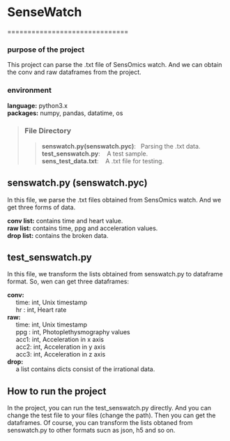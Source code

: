 # SenseWatch
==============================
### purpose of the project
This project  can parse the .txt file of SensOmics watch. And we can obtain the conv and raw dataframes from the project.
### environment
**language:**  python3.x  
**packages:**  numpy, pandas, datatime, os

>### File Directory
>>**senswatch.py(senswatch.pyc)**:&nbsp;&nbsp;&nbsp;Parsing the .txt data.  
>>**test_senswatch.py**:&nbsp;&nbsp;&nbsp; A test sample.  
>>**sens_test_data.txt**:&nbsp;&nbsp;&nbsp; A .txt file for testing.  

## senswatch.py (senswatch.pyc)
In this file, we parse the .txt files obtained from SensOmics watch. And we get three forms of data.

**conv list:** contains time and heart value.  
**raw list:** contains time, ppg and acceleration values.    
**drop list:** contains the broken data.  

## test_senswatch.py  
In this file, we transform the lists obtained from senswatch.py to dataframe format.
So, wen can get three dataframes:

**conv:**  
&nbsp;&nbsp;&nbsp;&nbsp;&nbsp;time: int, Unix timestamp    
&nbsp;&nbsp;&nbsp;&nbsp;&nbsp;hr  : int, Heart rate    
**raw:**  
&nbsp;&nbsp;&nbsp;&nbsp;&nbsp;time: int, Unix timestamp  
&nbsp;&nbsp;&nbsp;&nbsp;&nbsp;ppg : int, Photoplethysmography values  
&nbsp;&nbsp;&nbsp;&nbsp;&nbsp;acc1: int, Acceleration in x axis  
&nbsp;&nbsp;&nbsp;&nbsp;&nbsp;acc2: int, Acceleration in y axis  
&nbsp;&nbsp;&nbsp;&nbsp;&nbsp;acc3: int, Acceleration in z axis  
**drop:**  
&nbsp;&nbsp;&nbsp;&nbsp;&nbsp;a list contains dicts consist of the irrational data.
## How to run the project
In the project, you can run the test_senswatch.py directly. And you can change the test file to your files (change the path). Then
 you can get the dataframes. Of course, you can transform the lists obtaned from senswatch.py to other formats sucn as json, h5 and so on.
